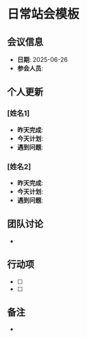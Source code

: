 # 日常站会模板

## 会议信息
- **日期**: 2025-06-26
- **参会人员**: 

## 个人更新

### [姓名1]
- **昨天完成**: 
- **今天计划**: 
- **遇到问题**: 

### [姓名2] 
- **昨天完成**: 
- **今天计划**: 
- **遇到问题**: 

## 团队讨论
- 

## 行动项
- [ ] 
- [ ] 

## 备注
- 
